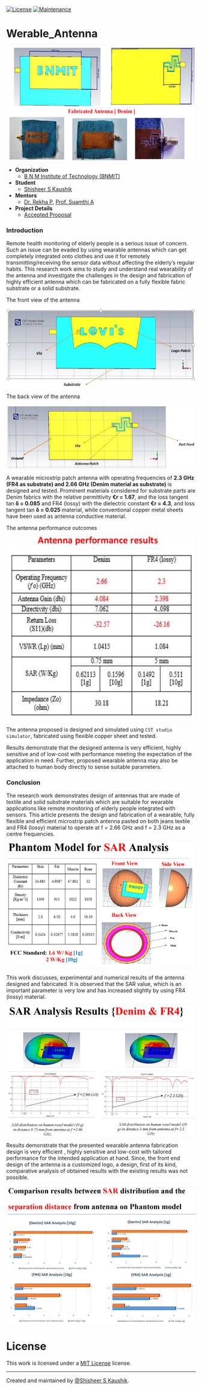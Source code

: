 <!-- Badges: -->
[![License](https://img.shields.io/github/license/ShisheerKaushik24/Quantum_projects.svg?logo=CreativeCommons&style=flat-square)](https://github.com/ShisheerKaushik24/Wearable_Antenna/blob/master/LICENSE.md)
[![Maintenance](https://img.shields.io/badge/Maintained%3F-yes-green.svg)](https://github.com/ShisheerKaushik24/Wearable_Antenna/graphs/commit-activity)

# Werable_Antenna

<!-- Logo: -->
<div align="center">
  <a href="https://github.com/ShisheerKaushik24/Quantum_projects"><img src="https://github.com/ShisheerKaushik24/Wearable_Antenna/blob/master/asset/featured.png" height="300" width="550" /></a>
</div>

- **Organization**
  - [B N M Institute of Technology (BNMIT)](https://www.bnmit.org/)
- **Student**
  - [Shisheer S Kaushik](https://shisheerkaushik.netlify.app/)
- **Mentors**
  - [Dr. Rekha P](https://www.bnmit.org/electronics-communication-engineering/faculties-ece/dr-rekha-p/), [Prof. Suamthi A](https://www.bnmit.org/electronics-communication-engineering/faculties-ece/sumathi-a/)
- **Project Details**
  - [Accepted Proposal](https://raw.githubusercontent.com/ShisheerKaushik24/Certificate-Acheived/blob/master/event/iitcee-2023-conference/Program-final-iitcee-schedule.pdf)

### Introduction

Remote health monitoring of elderly people is a serious issue of concern. Such an issue can be evaded by using wearable antennas which can get completely integrated onto clothes and use it for remotely transmitting/receiving the sensor data without affecting the elderly’s regular habits. This research work aims to study and understand real wearability of the antenna and investigate the challenges in the design and fabrication of highly efficient antenna which can be fabricated on a fully flexible fabric substrate or a solid substrate. 

The front view of the antenna

![q_stegalyzer](asset/e.jpg)

The back view of the antenna

![q_stegalyzer](asset/r.jpg)

A wearable microstrip patch antenna with operating frequencies of **2.3 GHz (FR4 as substrate) and 2.66 GHz (Denim material as substrate)** is designed and tested. Prominent materials considered for substrate parts are Denim fabrics with the relative permittivity **€r = 1.67**, and the loss tangent tan **δ = 0.085** and FR4 (lossy) with the dielectric constant **€r = 4.3**, and loss tangent tan **δ = 0.025** material, while conventional copper metal sheets have been used as antenna conductive material. 

The antenna performance outcomes

![q_stegalyzer](asset/b.png)

The antenna proposed is designed and simulated using `CST studio simulator`, fabricated using flexible copper sheet and tested. 

Results demonstrate that the designed antenna is very efficient,  highly sensitive and of low-cost with performance meeting the expectation of the application in need. Further, proposed wearable antenna may also be attached to human body directly 
to sense suitable parameters.

### Conclusion

The research work demonstrates design of antennas that are made of textile and solid substrate materials which are suitable for wearable applications like remote monitoring of elderly people integrated with sensors. This article presents the design and fabrication of a wearable, fully flexible and efficient microstrip patch antenna pasted on both jeans textile and FR4 (lossy) material to operate at f = 2.66 GHz and f = 2.3 GHz as a centre frequencies. 

![q_stegalyzer](asset/e.png)

This work discusses, experimental and numerical results of the antenna designed and fabricated. It is observed that the SAR value, which is an important parameter is very low and has increased slightly by using FR4 (lossy) material. 

![q_stegalyzer](asset/d.png)

Results demonstrate that the presented wearable antenna fabrication design is very efficient , highly sensitive and low-cost with tailored performance for the intended application at hand. Since, the front end design of the antenna is a customized logo, a design, first of its kind, comparative analysis of obtained results with the existing results was not possible.

![q_stegalyzer](asset/c.png)

# License

This work is licensed under a [MIT License](LICENSE) license.

<hr>

Created and maintained by [@Shisheer S Kaushik][1].

[1]: https://github.com/ShisheerKauhik24

